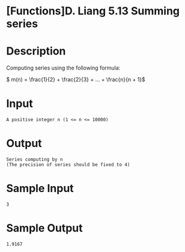 # [Functions]D. Liang 5.13 Summing series

# Description
Computing series using the following formula:

$ m(n) = \frac{1}{2} + \frac{2}{3} + … + \frac{n}{n + 1}$
# Input
```
A positive integer n (1 <= n <= 10000)
```
# Output
```
Series computing by n
(The precision of series should be fixed to 4)
```
# Sample Input
```
3
```
# Sample Output
```
1.9167
```
